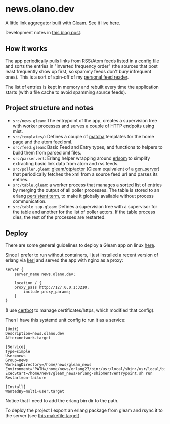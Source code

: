 # news.olano.dev

A little link aggregator built with [Gleam](https://gleam.run/). See it live [here](https://news.olano.dev/).

Development notes in [this blog post](https://olano.dev/blog/gleam-coming-from-erlang/).

## How it works
The app periodically pulls links from RSS/Atom feeds listed in a [config file](priv/feeds.csv) and sorts the entries in "inverted frequency order" (the sources that post least frequently show up first, so spammy feeds don't bury infrequent ones). This is a sort of spin-off of my [personal feed reader](https://github.com/facundoolano/feedi).

The list of entries is kept in memory and rebuilt every time the application starts (with a file cache to avoid spamming source feeds).

## Project structure and notes

- `src/news.gleam`: The entrypoint of the app, creates a supervision tree with worker processes and serves a couple of HTTP endpoits using mist.
- `src/templates/`: Defines a couple of [matcha](https://github.com/michaeljones/matcha) templates for the home page and the atom feed xml.
- `src/feed.gleam`: Basic Feed and Entry types, and functions to helpers to build them from parsed xml files.
- `src/parser.erl`: Erlang helper wrapping around [erlsom](https://github.com/willemdj/erlsom) to simplify extracting basic link data from atom and rss feeds.
- `src/poller.gleam`: [gleam/otp/actor](https://hexdocs.pm/gleam_otp/gleam/otp/actor.html) (Gleam equivalent of a [gen_server](https://www.erlang.org/docs/24/man/gen_server)) that periodically fetches the xml from a source feed url and parses its entries.
- `src/table.gleam`: a worker process that manages a sorted list of entries by merging the output of all poller processes. The table is stored to an erlang [persistent term](https://www.erlang.org/doc/apps/erts/persistent_term.html#get/0), to make it globally available without process communication.
- `src/table_sup.gleam`: Defines a supervision tree with a supervisor for the table and another for the list of poller actors. If the table process dies, the rest of the processes are restarted.

## Deploy

There are some general guidelines to deploy a Gleam app on linux [here](https://gleam.run/deployment/linux-server/).

Since I prefer to run without containers, I just installed a recent version of erlang via [kerl](https://github.com/kerl/kerl) and served the app with nginx as a proxy:

``` nginx
server {
    server_name news.olano.dev;

    location / {
    proxy_pass http://127.0.0.1:3210;
        include proxy_params;
    }
}
```

(I use [certbot](https://certbot.eff.org/) to manage certificates/https, which modified that config).

Then I have this systemd unit config to run it as a service:

```
[Unit]
Description=news.olano.dev
After=network.target

[Service]
Type=simple
User=news
Group=news
WorkingDirectory=/home/news/gleam_news
Environment="PATH=/home/news/erlang27/bin:/usr/local/sbin:/usr/local/bin:/usr/sbin:/usr/bin:/sbin:/bin"
ExecStart=/home/news/gleam_news/erlang-shipment/entrypoint.sh run
Restart=on-failure

[Install]
WantedBy=multi-user.target
```

Notice that I need to add the erlang bin dir to the path.

To deploy the project I export an erlang package from gleam and rsync it to the server (see [this makefile target](https://github.com/facundoolano/news.olano.dev/blob/4ddae39b471834ffd40e68cef996e43a03edbdd6/Makefile#L3-L5)).
